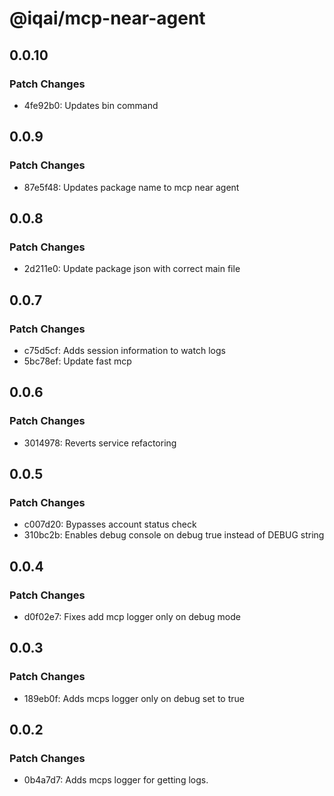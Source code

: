 # @iqai/mcp-near-agent

## 0.0.10

### Patch Changes

- 4fe92b0: Updates bin command

## 0.0.9

### Patch Changes

- 87e5f48: Updates package name to mcp near agent

## 0.0.8

### Patch Changes

- 2d211e0: Update package json with correct main file

## 0.0.7

### Patch Changes

- c75d5cf: Adds session information to watch logs
- 5bc78ef: Update fast mcp

## 0.0.6

### Patch Changes

- 3014978: Reverts service refactoring

## 0.0.5

### Patch Changes

- c007d20: Bypasses account status check
- 310bc2b: Enables debug console on debug true instead of DEBUG string

## 0.0.4

### Patch Changes

- d0f02e7: Fixes add mcp logger only on debug mode

## 0.0.3

### Patch Changes

- 189eb0f: Adds mcps logger only on debug set to true

## 0.0.2

### Patch Changes

- 0b4a7d7: Adds mcps logger for getting logs.
